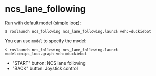 # ncs_lane_following

Run with default model (simple loop):
```
$ roslaunch ncs_following ncs_lane_following.launch veh:=duckiebot
```

You can use `model` to specify the model:
```
$ roslaunch ncs_following ncs_lane_following.launch model:=nips_loop.graph veh:=duckiebot
```

* "START" button: NCS lane following
* "BACK" button: Joystick control

